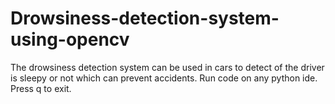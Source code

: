 # Drowsiness-detection-system-using-opencv
The drowsiness detection system can be used in cars to detect of the driver is sleepy or not which can prevent accidents.
Run code on any python ide. Press q to exit.
